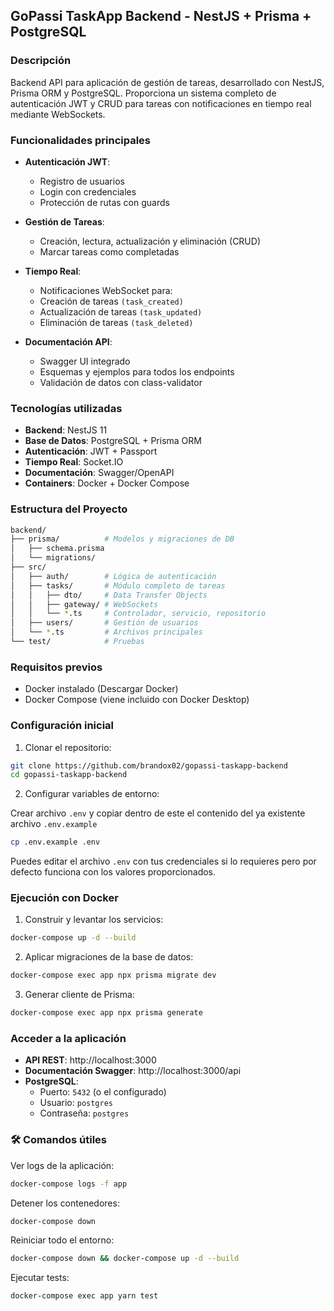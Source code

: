 ## GoPassi TaskApp Backend - NestJS + Prisma + PostgreSQL

### Descripción

Backend API para aplicación de gestión de tareas, desarrollado con NestJS,
Prisma ORM y PostgreSQL. Proporciona un sistema completo de autenticación JWT y
CRUD para tareas con notificaciones en tiempo real mediante WebSockets.

### Funcionalidades principales

- **Autenticación JWT**:
  - Registro de usuarios
  - Login con credenciales
  - Protección de rutas con guards

- **Gestión de Tareas**:
  - Creación, lectura, actualización y eliminación (CRUD)
  - Marcar tareas como completadas

- **Tiempo Real**:
  - Notificaciones WebSocket para:
  - Creación de tareas `(task_created)`
  - Actualización de tareas `(task_updated)`
  - Eliminación de tareas `(task_deleted)`

- **Documentación API**:
  - Swagger UI integrado
  - Esquemas y ejemplos para todos los endpoints
  - Validación de datos con class-validator

### Tecnologías utilizadas

- **Backend**: NestJS 11
- **Base de Datos**: PostgreSQL + Prisma ORM
- **Autenticación**: JWT + Passport
- **Tiempo Real**: Socket.IO
- **Documentación**: Swagger/OpenAPI
- **Containers**: Docker + Docker Compose

### Estructura del Proyecto

```bash
backend/
├── prisma/          # Modelos y migraciones de DB
│   ├── schema.prisma
│   └── migrations/
├── src/
│   ├── auth/        # Lógica de autenticación
│   ├── tasks/       # Módulo completo de tareas
│   │   ├── dto/     # Data Transfer Objects
│   │   ├── gateway/ # WebSockets
│   │   └── *.ts     # Controlador, servicio, repositorio
│   ├── users/       # Gestión de usuarios
│   └── *.ts         # Archivos principales
└── test/            # Pruebas
```

### Requisitos previos

- Docker instalado (Descargar Docker)
- Docker Compose (viene incluido con Docker Desktop)

### Configuración inicial

1. Clonar el repositorio:

```bash
git clone https://github.com/brandox02/gopassi-taskapp-backend
cd gopassi-taskapp-backend
```

2. Configurar variables de entorno:

Crear archivo `.env` y copiar dentro de este el contenido del ya existente
archivo `.env.example`

```bash
cp .env.example .env
```

Puedes editar el archivo `.env` con tus credenciales si lo requieres pero por
defecto funciona con los valores proporcionados.

### Ejecución con Docker

1. Construir y levantar los servicios:

```bash
docker-compose up -d --build
```

2. Aplicar migraciones de la base de datos:

```bash
docker-compose exec app npx prisma migrate dev
```

3. Generar cliente de Prisma:

```bash
docker-compose exec app npx prisma generate
```

### Acceder a la aplicación

- **API REST**: http://localhost:3000
- **Documentación Swagger**: http://localhost:3000/api
- **PostgreSQL**:
  - Puerto: `5432` (o el configurado)
  - Usuario: `postgres`
  - Contraseña: `postgres`

### 🛠 Comandos útiles

Ver logs de la aplicación:

```bash
docker-compose logs -f app
```

Detener los contenedores:

```bash
docker-compose down
```

Reiniciar todo el entorno:

```bash
docker-compose down && docker-compose up -d --build
```

Ejecutar tests:

```bash
docker-compose exec app yarn test
```
